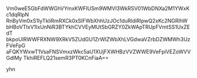 Vm0weE5GbFdWWGhVYmxKWFlUSm9WMVl3WkRSV01WbDNXa2M1YWxKc1dqRlpN
RnByVm0xS1IyTkliRmRXCk0xSlFWbXhhUzJOc1duRldiRlpwQ2xKc2NGRlhW
bHBoVTIxV1IxUnNiR3BTYkhCVVEyMUtSbGRZY0ZkWApTRUpFVmtSS1UxZEdT
bkpoUlRWWFRXNW9XRkV5ZUdGU1ZrWlZWbXhLVGdwaVZrbDZWMWh3UzFVeFpG
aFQKYWxwT1VsaFNSVmxzWkc5aU1XUjFXWHBzVVZWWE9VeFpiVEZoWVVGdlMy
TkhiREFLQ21semR3PT0KCnFiaA==

yhn